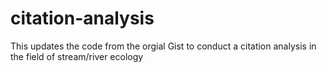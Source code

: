 # citation-analysis
This updates the code from the orgial Gist to conduct a citation analysis in the field of stream/river ecology
